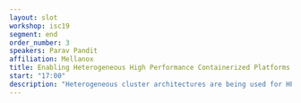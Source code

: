 ```yaml
---
layout: slot
workshop: isc19
segment: end
order_number: 3
speakers: Parav Pandit
affiliation: Mellanox
title: Enabling Heterogeneous High Performance Containerized Platforms
start: "17:00"
description: "Heterogeneous cluster architectures are being used for HPC, data science, scientific and ML/DL/AI and other applications. Such platforms leverage high speed, low latency and smart interconnects to work optimally. RDMA has been a de-facto networking technology along with GPUDirect to accelerates CPU to CPU, CPU to GPU and GPU to GPU communications. When such applications are containerized, it poses challenges on configuring, deploying and orchestrating the system devices. In this session, we will discuss the challenges, how to enable containerized application using GPUDirect and RDMA in a Kubernetes cluster."
---
```

